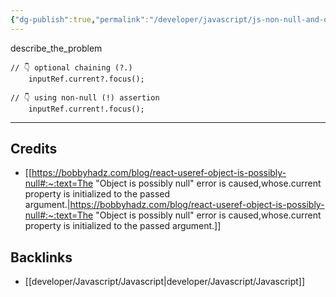 ```yaml
---
{"dg-publish":true,"permalink":"/developer/javascript/js-non-null-and-optional-chaining/","noteIcon":""}
---
```




describe_the_problem

```tsx
// 👇️ optional chaining (?.)
    inputRef.current?.focus();
```


```tsx
// 👇️ using non-null (!) assertion
    inputRef.current!.focus();
```

---
## Credits
- [[https://bobbyhadz.com/blog/react-useref-object-is-possibly-null#:~:text=The "Object is possibly null" error is caused,whose.current property is initialized to the passed argument.\|https://bobbyhadz.com/blog/react-useref-object-is-possibly-null#:~:text=The "Object is possibly null" error is caused,whose.current property is initialized to the passed argument.]]

## Backlinks
- [[developer/Javascript/Javascript\|developer/Javascript/Javascript]]